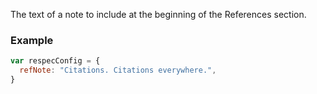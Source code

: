 The text of a note to include at the beginning of the References section.

### Example

```js
var respecConfig = {
  refNote: "Citations. Citations everywhere.",
}
```